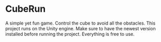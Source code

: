 # CubeRun
A simple yet fun game. Control the cube to avoid all the obstacles.
This project runs on the Unity engine. Make sure to have the newest version installed before running the project.
Everything is free to use.


